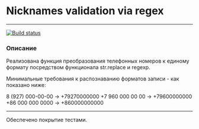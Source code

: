# Nicknames validation via regex
---
[![Build status](https://ci.appveyor.com/api/projects/status/xhkayb68ne19xmh4?svg=true)](https://ci.appveyor.com/project/AACMKT/ajs-regex-phones)

### Описание

Реализована функция преобразования телефонных номеров к единому формату посредством функционала str.replace и regexp.

Минимальные требования к распознаванию форматов записи - как показано ниже:

8 (927) 000-00-00 -> +79270000000
+7 960 000 00 00 -> +79600000000
+86 000 000 0000 -> +860000000000

---

Обеспечено покрытие тестами.
